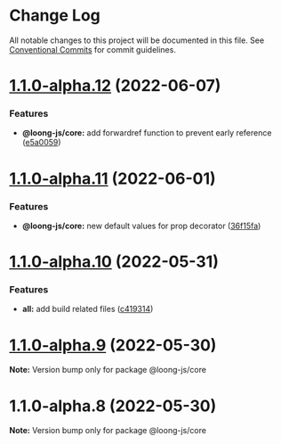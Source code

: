 # Change Log

All notable changes to this project will be documented in this file.
See [Conventional Commits](https://conventionalcommits.org) for commit guidelines.

# [1.1.0-alpha.12](https://github.com/loong-js/loong/compare/v1.1.0-alpha.11...v1.1.0-alpha.12) (2022-06-07)


### Features

* **@loong-js/core:** add forwardref function to prevent early reference ([e5a0059](https://github.com/loong-js/loong/commit/e5a0059ada6ec8c597d269cb102f5561a1e1b8e8))





# [1.1.0-alpha.11](https://github.com/loong-js/loong/compare/v1.1.0-alpha.10...v1.1.0-alpha.11) (2022-06-01)


### Features

* **@loong-js/core:** new default values for prop decorator ([36f15fa](https://github.com/loong-js/loong/commit/36f15fa2c05a75bbe3e2bca2d108f0eb35462b09))





# [1.1.0-alpha.10](https://github.com/loong-js/loong/compare/v1.1.0-alpha.9...v1.1.0-alpha.10) (2022-05-31)


### Features

* **all:** add build related files ([c419314](https://github.com/loong-js/loong/commit/c419314836c7f99d5aecf7215e55963a4738bda8))





# [1.1.0-alpha.9](https://github.com/loong-js/loong/compare/v1.1.0-alpha.8...v1.1.0-alpha.9) (2022-05-30)

**Note:** Version bump only for package @loong-js/core





# 1.1.0-alpha.8 (2022-05-30)

**Note:** Version bump only for package @loong-js/core
